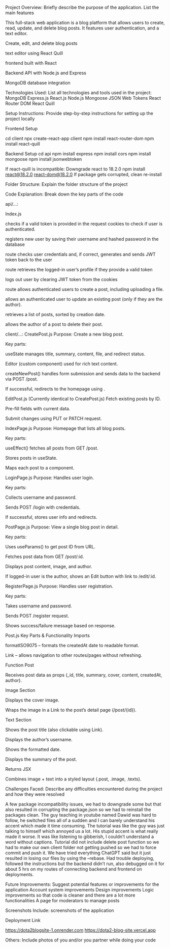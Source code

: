 Project Overview: Briefly describe the purpose of the application. List the main features

This full-stack web application is a blog platform that allows users to create, read, update, and delete blog posts. It features user authentication, and a text editor.

Create, edit, and delete blog posts


text editor using React Quill


frontend built with React


Backend API with Node.js and Express


MongoDB database integration




Technologies Used: List all technologies and tools used in the project:
MongoDB
Express.js
React.js
Node.js
Mongoose
JSON Web Tokens
React Router DOM
React Quill



Setup Instructions: Provide step-by-step instructions for setting up the project locally

Frontend Setup

cd client
npx create-react-app client
npm install react-router-dom
npm install react-quill

Backend Setup
cd api
npm install express
npm install cors
npm install mongoose
npm install jsonwebtoken


If react-quill is incompatible: Downgrade react to 18.2.0
npm install react@18.2.0 react-dom@18.2.0
If package gets corrupted, clean re-install

Folder Structure: Explain the folder structure of the project








Code Explanation: Break down the key parts of the code

api/…:

Index.js


checks if a valid token is provided in the request cookies to check if user is authenticated.


registers new user by saving their username and hashed password in the database


route checks user credentials and, if correct, generates and sends JWT token back to the user


route retrieves the logged-in user’s profile if they provide a valid token


logs out user by clearing JWT token from the cookies


route allows authenticated users to create a post, including uploading a file.



allows an authenticated user to update an existing post (only if they are the author).


retrieves a list of posts, sorted by creation date.

allows the author of a post to delete their post.

client/…:
 CreatePost.js
Purpose: Create a new blog post.


Key parts:


useState manages title, summary, content, file, and redirect status.


Editor (custom component) used for rich text content.


createNewPost() handles form submission and sends data to the backend via POST /post.


If successful, redirects to the homepage using <Navigate />.



EditPost.js (Currently identical to CreatePost.js)
Fetch existing posts by ID.


Pre-fill fields with current data.


Submit changes using PUT or PATCH request.



 IndexPage.js
Purpose: Homepage that lists all blog posts.


Key parts:


useEffect() fetches all posts from GET /post.


Stores posts in useState.


Maps each post to a <Post /> component.



LoginPage.js
Purpose: Handles user login.


Key parts:


Collects username and password.


Sends POST /login with credentials.


If successful, stores user info and redirects.



PostPage.js
Purpose: View a single blog post in detail.


Key parts:


Uses useParams() to get post ID from URL.


Fetches post data from GET /post/:id.


Displays post content, image, and author.


If logged-in user is the author, shows an Edit button with link to /edit/:id.



RegisterPage.js
Purpose: Handles user registration.


Key parts:


Takes username and password.


Sends POST /register request.


Shows success/failure message based on response.


Post.js
Key Parts & Functionality
Imports


formatISO9075 – formats the createdAt date to readable format.


Link – allows navigation to other routes/pages without refreshing.


Function Post


Receives post data as props (_id, title, summary, cover, content, createdAt, author).


Image Section


Displays the cover image.


Wraps the image in a Link to the post’s detail page (/post/{id}).


Text Section


Shows the post title (also clickable using Link).


Displays the author’s username.


Shows the formatted date.


Displays the summary of the post.


Returns JSX


Combines image + text into a styled layout (.post, .image, .texts).








Challenges Faced: Describe any difficulties encountered during the project and how they were resolved

A few package incompatibility issues, we had to downgrade some but that also resulted in corrupting the package.json so we had to reinstall the packages clean. The guy teaching in youtube named Dawid was hard to follow, he switched files all of a sudden and I can barely understand his accent which made it time consuming. The tutorial was like the guy was just talking to himself which annoyed us a lot. His stupid accent is what really made it worse. It was like listening to gibberish, I couldn’t understand a word without captions.
Tutorial did not include delete post function so we had to make our own
client folder not getting pushed so we had to force commit and push it. We have tried everything ChatGPT said but it just resulted in losing our files by using the –rebase.
Had trouble deploying, followed the instructions but the backend didn’t run, also debugged on it for about 5 hrs on my routes of connecting backend and frontend on deployments.


Future Improvements: Suggest potential features or improvements for the application
Account system improvements
Design improvements
Logic improvements so that code is cleaner and there are a lot more functionalities
A page for moderators to manage posts


Screenshots Include: screenshots of the application






Deployment Link

https://dota2blogsite-1.onrender.com
https://dota2-blog-site.vercel.app

Others: Include photos of you and/or you partner while doing your code
